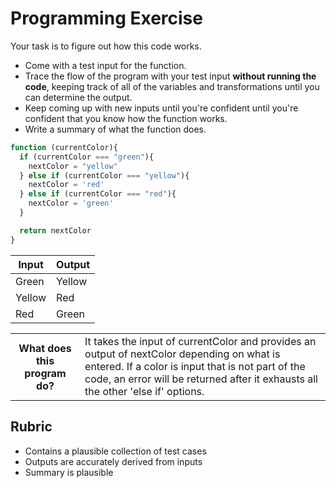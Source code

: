# Programming Exercise

Your task is to figure out how this code works.

* Come with a test input for the function.
* Trace the flow of the program with your test input **without running the code**, keeping track of all of the variables and transformations until you can determine the output.
* Keep coming up with new inputs until you're confident until you're confident that you know how the function works.
* Write a summary of what the function does.

```js
function (currentColor){
  if (currentColor === "green"){
    nextColor = "yellow"
  } else if (currentColor === "yellow"){
    nextColor = 'red'
  } else if (currentColor === "red"){
    nextColor = 'green'
  }

  return nextColor
}
```

| Input | Output |
| ----- | ------ |
| Green | Yellow | 
|Yellow | Red    | 
| Red   | Green  | 

<table>
  <tr>
    <th>What does this program do?</th>
    <td>It takes the input of currentColor and provides an output of nextColor depending on what is entered. If a color is input that is not part of the code, an error will be returned after it exhausts all the other 'else if' options.  </td>
  </tr>
</table>

## Rubric

* Contains a plausible collection of test cases
* Outputs are accurately derived from inputs
* Summary is plausible
